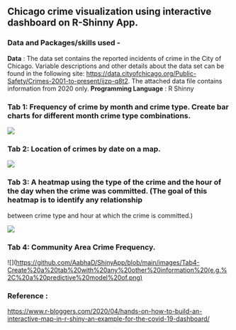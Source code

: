 ## Chicago crime visualization using interactive dashboard on R-Shinny App.
 

### Data and Packages/skills used -
**Data** : The data set contains the reported incidents of crime in the City of Chicago. Variable descriptions and other details about the data set can be found in the following site: https://data.cityofchicago.org/Public-Safety/Crimes-2001-to-present/ijzp-q8t2. The attached data file contains information from 2020 only.
**Programming Language** : R Shinny

### Tab 1: Frequency of crime by month and crime type. Create bar charts for different month crime type combinations.

![](https://github.com/AabhaD/ShinyApp/blob/main/images/Tab1-Freq%20of%20crime%20by%20month%20and%20crime%20type.png)

### Tab 2: Location of crimes by date on a map.

![](https://github.com/AabhaD/ShinyApp/blob/main/images/Tab2-Location%20of%20crimes%20by%20date%20on%20a%20map.png)

### Tab 3: A heatmap using the type of the crime and the hour of the day when the crime was committed. (The goal of this heatmap is to identify any relationship 
between crime type and hour at which the crime is committed.)

![](https://github.com/AabhaD/ShinyApp/blob/main/images/Tab3-A%20heatmap%20using%20the%20type%20of%20the%20crime%20and%20the%20hour%20of%20the%20day%20when%20the%20crime%20was%20comitted.png)

### Tab 4: Community Area Crime Frequency.

![](https://github.com/AabhaD/ShinyApp/blob/main/images/Tab4-Create%20a%20tab%20with%20any%20other%20information%20(e.g.%2C%20a%20predictive%20model%20of.png)

### Reference :
https://www.r-bloggers.com/2020/04/hands-on-how-to-build-an-interactive-map-in-r-shiny-an-example-for-the-covid-19-dashboard/
